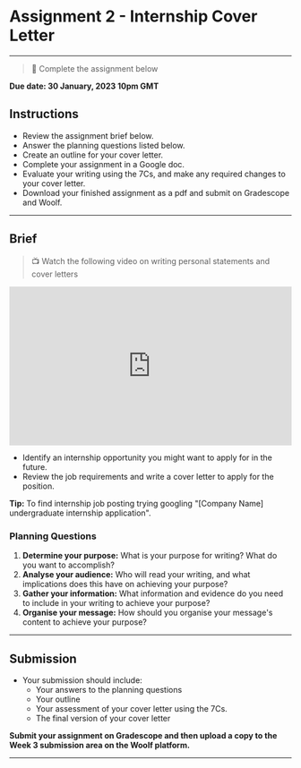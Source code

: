 # Assignment 2 - Internship Cover Letter

---

> 📝 Complete the assignment below

**Due date: 30 January, 2023 10pm GMT**

## Instructions

- Review the assignment brief below.
- Answer the planning questions listed below.
- Create an outline for your cover letter.
- Complete your assignment in a Google doc. 
- Evaluate your writing using the 7Cs, and make any required changes to your cover letter.
- Download your finished assignment as a pdf and submit on Gradescope and Woolf.

---

## Brief

> 📺 Watch the following video on writing personal statements and cover letters

<div style="position: relative; padding-bottom: 56.25%; height: 0;"><iframe src="https://www.youtube.com/embed/s_7FSTk1ccc" title="YouTube video player" frameborder="0" allow="accelerometer; autoplay; clipboard-write; encrypted-media; gyroscope; picture-in-picture" allowfullscreen style="position: absolute; top: 0; left: 0; width: 100%; height: 100%;"></iframe></div> 

- Identify an internship opportunity you might want to apply for in the future. 
- Review the job requirements and write a cover letter to apply for the position.

**Tip:** To find internship job posting trying googling "[Company Name] undergraduate internship application".

### Planning Questions

1. **Determine your purpose:** What is your purpose for writing? What do you want to accomplish?
2. **Analyse your audience:** Who will read your writing, and what implications does this have on achieving your purpose?
3. **Gather your information:** What information and evidence do you need to include in your writing to achieve your purpose?
4. **Organise your message:** How should you organise your message's content to achieve your purpose?
 
 ---

## Submission

- Your submission should include:
  - Your answers to the planning questions
  - Your outline
  - Your assessment of your cover letter using the 7Cs.
  - The final version of your cover letter

**Submit your assignment on Gradescope and then upload a copy to the Week 3 submission area on the Woolf platform.**

---

